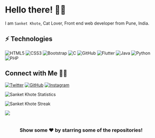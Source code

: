 # Hello there! 👋🏻

I am `Sanket Khote`, Cat Lover, Front end web developer from Pune, India. 


## ⚡ Technologies

![HTML5](https://img.shields.io/badge/-HTML5-E34F26?style=flat-square&logo=html5&logoColor=white)
![CSS3](https://img.shields.io/badge/-CSS3-1572B6?style=flat-square&logo=css3)
![Bootstrap](https://img.shields.io/badge/-Bootstrap-563D7C?style=flat-square&logo=bootstrap)
![C](https://img.shields.io/badge/-C-black?style=flat-square&logo=C)
![GitHub](https://img.shields.io/badge/-GitHub-181717?style=flat-square&logo=github)
![Flutter](https://img.shields.io/badge/Flutter-02569B?style=for-the-badge&logo=flutter&logoColor=white)
![Java](https://img.shields.io/badge/java-%23ED8B00.svg?style=for-the-badge&logo=java&logoColor=white)
![Python](https://img.shields.io/badge/python-3670A0?style=for-the-badge&logo=python&logoColor=ffdd54)
![PHP](https://img.shields.io/badge/php-%23777BB4.svg?style=for-the-badge&logo=php&logoColor=white)


## Connect with Me 🤝🏻

[![Twitter](https://img.shields.io/badge/Twitter-sanketkhote99-blue)](https://twitter.com/sanketkhote99) [![GitHub](https://img.shields.io/badge/Github-sanketkhote99-blue)](https://github.com/sanketkhote99) [![Instagram](https://img.shields.io/badge/Instagram-sanket.khote-red)](https://instagram.com/sanket.khote)

![Sanket Khote Statistics](https://github-readme-stats.vercel.app/api?username=sanketkhote99&show_icons=true)

![Sanket Khote Streak](https://github-readme-streak-stats.herokuapp.com/?user=sanketkhote99)

<a href="https://github.com/sanketkhote99/c-programs" target="_blank">
  <img align="center" src="https://github-readme-stats.vercel.app/api/pin/?username=sanketkhote99&repo=c-programs&theme=dracula" />
</a>


<div align="center">
</br>

### Show some ❤️ by starring some of the repositories!
</div>
